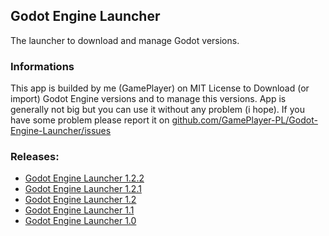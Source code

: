 ## Godot Engine Launcher

The launcher to download and manage Godot versions.

### Informations

This app is builded by me (GamePlayer) on MIT License to Download (or import) Godot Engine versions and to manage this versions. App is generally not big but you can use it without any problem (i hope). If you have some problem please report it on [github.com/GamePlayer-PL/Godot-Engine-Launcher/issues](url)

### Releases:
 - [Godot Engine Launcher 1.2.2](https://github.com/GamePlayer-PL/Godot-Engine-Launcher/releases/tag/1.2.2)
 - [Godot Engine Launcher 1.2.1](https://github.com/GamePlayer-PL/Godot-Engine-Launcher/releases/tag/1.2.1)
 - [Godot Engine Launcher 1.2](https://github.com/GamePlayer-PL/Godot-Engine-Launcher/releases/tag/1.2)
 - [Godot Engine Launcher 1.1](https://github.com/GamePlayer-PL/Godot-Engine-Launcher/releases/tag/1.1)
 - [Godot Engine Launcher 1.0](https://github.com/GamePlayer-PL/Godot-Engine-Launcher/releases/tag/1.0)

